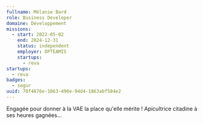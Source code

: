 ```yaml
---
fullname: Mélanie Bard
role: Business Developer
domaine: Développement
missions:
  - start: 2022-05-02
    end: 2024-12-31
    status: independent
    employer: OPTEAMIS
    startups:
      - reva
startups:
  - reva
badges:
  - segur
uuid: 70f4676e-1063-496e-94d4-1863abf584e2
---
```

Engagée pour donner à la VAE la place qu'elle mérite ! Apicultrice citadine à ses heures gagnées...